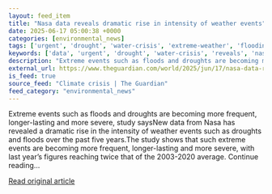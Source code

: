 ```yaml
---
layout: feed_item
title: "Nasa data reveals dramatic rise in intensity of weather events"
date: 2025-06-17 05:00:38 +0000
categories: [environmental_news]
tags: ['urgent', 'drought', 'water-crisis', 'extreme-weather', 'flooding']
keywords: ['data', 'urgent', 'drought', 'water-crisis', 'reveals', 'nasa', 'extreme-weather', 'flooding']
description: "Extreme events such as floods and droughts are becoming more frequent, longer-lasting and more severe, study saysNew data from Nasa has revealed a dramatic r..."
external_url: https://www.theguardian.com/world/2025/jun/17/nasa-data-reveals-dramatic-rise-in-intensity-of-weather-events
is_feed: true
source_feed: "Climate crisis | The Guardian"
feed_category: "environmental_news"
---
```


Extreme events such as floods and droughts are becoming more frequent, longer-lasting and more severe, study saysNew data from Nasa has revealed a dramatic rise in the intensity of weather events such as droughts and floods over the past five years.The study shows that such extreme events are becoming more frequent, longer-lasting and more severe, with last year’s figures reaching twice that of the 2003-2020 average. Continue reading...

[Read original article](https://www.theguardian.com/world/2025/jun/17/nasa-data-reveals-dramatic-rise-in-intensity-of-weather-events)
